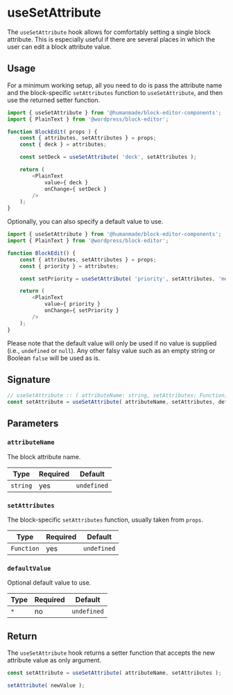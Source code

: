 # useSetAttribute

The `useSetAttribute` hook allows for comfortably setting a single block attribute.
This is especially useful if there are several places in which the user can edit a block attribute value.

## Usage

For a minimum working setup, all you need to do is pass the attribute name and the block-specific `setAttributes` function to `useSetAttribute`, and then use the returned setter function.

```js
import { useSetAttribute } from '@humanmade/block-editor-components';
import { PlainText } from '@wordpress/block-editor';

function BlockEdit( props ) {
	const { attributes, setAttributes } = props;
	const { deck } = attributes;

	const setDeck = useSetAttribute( 'deck', setAttributes );

	return (
		<PlainText
			value={ deck }
			onChange={ setDeck }
		/>
	);
}
```

Optionally, you can also specify a default value to use.

```js
import { useSetAttribute } from '@humanmade/block-editor-components';
import { PlainText } from '@wordpress/block-editor';

function BlockEdit() {
	const { attributes, setAttributes } = props;
	const { priority } = attributes;

	const setPriority = useSetAttribute( 'priority', setAttributes, 'medium' );

	return (
		<PlainText
			value={ priority }
			onChange={ setPriority }
		/>
	);
}
```

Please note that the default value will only be used if no value is supplied (i.e., `undefined` or `null`).
Any other falsy value such as an empty string or Boolean `false` will be used as is.

## Signature

```js
// useSetAttribute :: ( attributeName: string, setAttributes: Function, defaultValue?: any ) => Function
const setAttribute = useSetAttribute( attributeName, setAttributes, defaultValue );
```

## Parameters

### `attributeName`

The block attribute name.

| Type                                 | Required                             | Default                              |
|--------------------------------------|--------------------------------------|--------------------------------------|
| `string`                             | yes                                  | `undefined`                          |

### `setAttributes`

The block-specific `setAttributes` function, usually taken from `props`.

| Type                                 | Required                             | Default                              |
|--------------------------------------|--------------------------------------|--------------------------------------|
| `Function`                           | yes                                  | `undefined`                          |

### `defaultValue`

Optional default value to use.

| Type                                 | Required                             | Default                              |
|--------------------------------------|--------------------------------------|--------------------------------------|
| `*`                                  | no                                   | `undefined`                          |

## Return

The `useSetAttribute` hook returns a setter function that accepts the new attribute value as only argument.

```js
const setAttribute = useSetAttribute( attributeName, setAttributes );

setAttribute( newValue );
```

